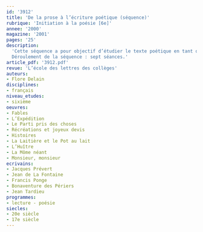 ```yaml
---
id: '3912'
title: 'De la prose à l’écriture poétique (séquence)'
rubrique: 'Initiation à la poésie [6e]'
annee: '2000'
magazine: '2001'
pages: '25'
description: 
  'Cette séquence a pour objectif d’étudier le texte poétique en tant que genre, mais aussi de réfléchir sur ce qui fait qu’un texte est désigné comme poème et un autre non. La récitation permettra un travail à l’oral, qui ne sera pas conçu comme un simple exercice de mémorisation et de restitution, mais comme une appropriation du texte et une prise en compte de l’auditoire. La variété importante des supports (Jean de La Fontaine, Jean Tardieu, Francis Ponge…), et donc des codes d’écriture (prose et vers), des types de discours et de textes (fable, récit, description, dialogue…), amènera les élèves à en chercher l’unité et étendra ainsi leur champ d’expérience.
  Déroulement de la séquence : sept séances.'
article_pdf: '3912.pdf'
revue: 'L’école des lettres des collèges'
auteurs:
- Flore Delain
disciplines:
- français
niveau_etudes:
- sixième
oeuvres:
- Fables
- L’Expédition
- Le Parti pris des choses
- Récréations et joyeux devis
- Histoires
- La Laitière et le Pot au lait
- L’Huître
- La Môme néant
- Monsieur, monsieur
ecrivains:
- Jacques Prévert
- Jean de La Fontaine
- Francis Ponge
- Bonaventure des Périers
- Jean Tardieu
programmes:
- lecture - poésie
siecles:
- 20e siècle
- 17e siècle
---
```

